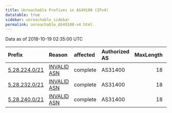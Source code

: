 ```yaml
---
title: Unreachable Prefixes in AS49100 (IPv4)
datatable: true
sidebar: unreachable_sidebar
permalink: unreachable_AS49100-v4.html
---
```


Data as of 2018-10-19 02:35:00 UTC


<div class="datatable-begin"></div>

| Prefix                                               | Reason                                                                                               | affected   | Authorized AS   |   MaxLength | Anchor                                         |   unreachable /24s |
|:-----------------------------------------------------|:-----------------------------------------------------------------------------------------------------|:-----------|:----------------|------------:|:-----------------------------------------------|-------------------:|
| [5.28.224.0/21](https://stat.ripe.net/5.28.224.0/21) | [INVALID ASN](https://rpki-validator.ripe.net/announcement-preview?asn=AS49100&prefix=5.28.224.0/21) | complete   | AS31400         |          18 | [RIPE](unreachable_RIPE_NCC_RPKI_Root-v4.html) |                  8 |
| [5.28.232.0/21](https://stat.ripe.net/5.28.232.0/21) | [INVALID ASN](https://rpki-validator.ripe.net/announcement-preview?asn=AS49100&prefix=5.28.232.0/21) | complete   | AS31400         |          18 | [RIPE](unreachable_RIPE_NCC_RPKI_Root-v4.html) |                  8 |
| [5.28.240.0/21](https://stat.ripe.net/5.28.240.0/21) | [INVALID ASN](https://rpki-validator.ripe.net/announcement-preview?asn=AS49100&prefix=5.28.240.0/21) | complete   | AS31400         |          18 | [RIPE](unreachable_RIPE_NCC_RPKI_Root-v4.html) |                  8 |

<div class="datatable-end"></div>